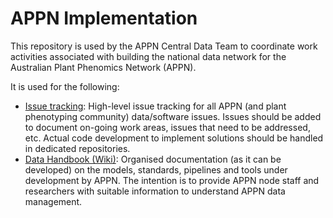 # APPN Implementation
This repository is used by the APPN Central Data Team to coordinate work activities associated with building the national data network for the Australian Plant Phenomics Network (APPN).

It is used for the following:
- [Issue tracking](https://github.com/aus-plant-phenomics-network/appn-implementation/issues): High-level issue tracking for all APPN (and plant phenotyping community) data/software issues. Issues should be added to document on-going work areas, issues that need to be addressed, etc. Actual code development to implement solutions should be handled in dedicated repositories.
- [Data Handbook (Wiki)](https://github.com/aus-plant-phenomics-network/appn-implementation/wiki): Organised documentation (as it can be developed) on the models, standards, pipelines and tools under development by APPN. The intention is to provide APPN node staff and researchers with suitable information to understand APPN data management.
